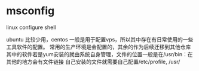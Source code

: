 # msconfig
linux configure shell

ubuntu 比较少用，centos 一般是用于配置vps，所以其中存在有日常使用的一些工具软件的配置。
常用的生产环境是会配置的，其余的作为后续迁移到其他仓库
其中的软件若是yum安装的就由系统自身管理，文件的位置一般是在/usr/bin：在其他的地方会有文件链接
自己安装的文件就需要自己配置/etc/profile, /usr/
